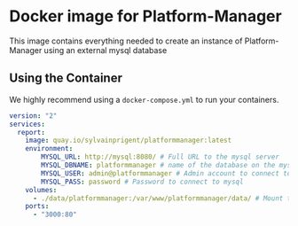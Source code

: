 # Docker image for Platform-Manager

This image contains everything needed to create an instance of Platform-Manager
using an external mysql database

## Using the Container

We highly recommend using a `docker-compose.yml` to run your containers.

```yaml
version: "2"
services:
  report:
    image: quay.io/sylvainprigent/platformmanager:latest
    environment:
        MYSQL_URL: http://mysql:8080/ # Full URL to the mysql server
        MYSQL_DBNAME: platformmanager # name of the database on the mysql server
        MYSQL_USER: admin@platformmanager # Admin account to connect to mysql
        MYSQL_PASS: password # Password to connect to mysql
    volumes:
      - ./data/platformmanager:/var/www/platformmanager/data/ # Mount the application data directory
    ports:
      - "3000:80"
```
